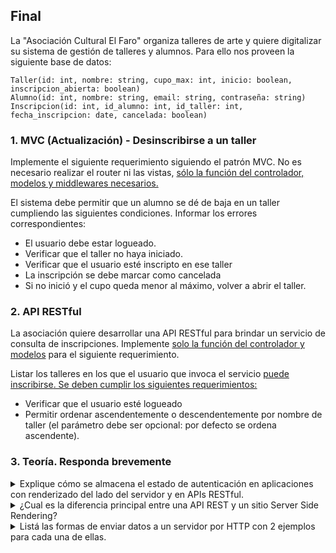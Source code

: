 ## Final

La "Asociación Cultural El Faro" organiza talleres de arte y quiere digitalizar su sistema de gestión de talleres y alumnos. Para ello nos proveen la siguiente base de datos:

```
Taller(id: int, nombre: string, cupo_max: int, inicio: boolean, inscripcion_abierta: boolean)
Alumno(id: int, nombre: string, email: string, contraseña: string)
Inscripcion(id: int, id_alumno: int, id_taller: int, fecha_inscripcion: date, cancelada: boolean)
```

### 1. MVC (Actualización) - Desinscribirse a un taller

Implemente el siguiente requerimiento siguiendo el patrón MVC. No es necesario realizar el router ni las vistas, <ins>sólo la función del controlador, modelos y middlewares necesarios.</ins>

El sistema debe permitir que un alumno se dé de baja en un taller cumpliendo las siguientes condiciones. Informar los errores correspondientes:

- El usuario debe estar logueado.
- Verificar que el taller no haya iniciado.
- Verificar que el usuario esté inscripto en ese taller
- La inscripción se debe marcar como cancelada
- Si no inició y el cupo queda menor al máximo, volver a abrir el taller.

### 2. API RESTful

La asociación quiere desarrollar una API RESTful para brindar un servicio de consulta de inscripciones. Implemente <ins>solo la función del controlador y modelos</ins> para el siguiente requerimiento.

Listar los talleres en los que el usuario que invoca el servicio <ins>puede inscribirse<ins>. Se deben cumplir los siguientes requerimientos:

- Verificar que el usuario esté logueado
- Permitir ordenar ascendentemente o descendentemente por nombre de taller (el parámetro debe ser opcional: por defecto se ordena ascendente).

### 3. Teoría. Responda brevemente

<details>
    <summary>Explique cómo se almacena el estado de autenticación en aplicaciones con renderizado del lado del servidor y en APIs RESTful.</summary>
    En SSR se almacena en una base de datos de sessión del lado del servidor que es referenciada con una cookie almacenada en el front end. Mientras que en las API se suele almacenar la información en un token firmado con una clave privada que lo guarda el cliente.
</details>

<details>
    <summary>¿Cual es la diferencia principal entre una API REST y un sitio Server Side Rendering?</summary>
    La principal diferencia es el formato de las respuestas. Los servidores SSR responden con html mientras que las APIs suelen responder con JSON, XML, u otras estructuras que priorizan los datos por sobre el formato.
</details>

<details>
    <summary>Listá las formas de enviar datos a un servidor por HTTP con 2 ejemplos para cada una de ellas.</summary>
    URL/Query params: Ejemplo, parametros para especificar el ordenamiento, filtros de busqueda, o paginado.
    Body: Por ejemplo un formulario de contacto o un objeto json a ser insertado.
    Headers: Información extra para la petición, como puede ser el token que identifica al usuario o los formatos de respuesta acceptados.
</details>
